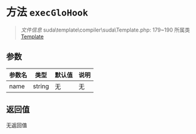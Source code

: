 # 方法 `execGloHook`

> *文件信息* suda\template\compiler\suda\Template.php: 179~190
> 所属类 [Template](../Template.md)




## 参数


| 参数名 | 类型 | 默认值 | 说明 |
|--------|-----|-------|-------|
| name |  string | 无 | 无 |



## 返回值

无返回值
